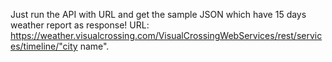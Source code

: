 Just run the API with URL and get the sample JSON which have 15 days weather report as response!
URL:
https://weather.visualcrossing.com/VisualCrossingWebServices/rest/services/timeline/"city name".
